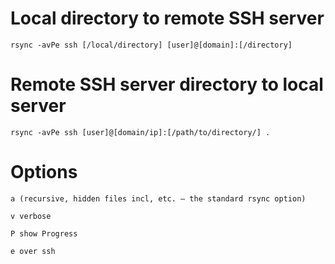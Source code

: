 # Local directory to remote SSH server

    rsync -avPe ssh [/local/directory] [user]@[domain]:[/directory]
    
# Remote SSH server directory to local server

    rsync -avPe ssh [user]@[domain/ip]:[/path/to/directory/] .
    
# Options

    a (recursive, hidden files incl, etc. – the standard rsync option)

    v verbose

    P show Progress

    e over ssh
